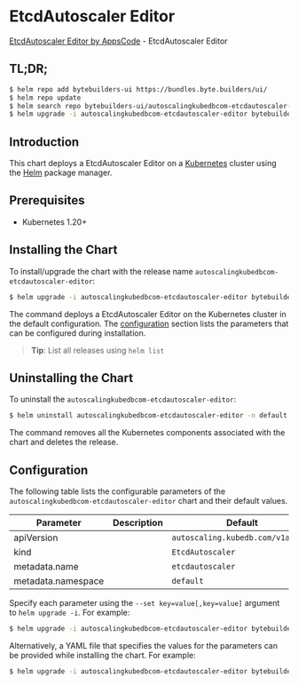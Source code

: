 # EtcdAutoscaler Editor

[EtcdAutoscaler Editor by AppsCode](https://byte.builders) - EtcdAutoscaler Editor

## TL;DR;

```bash
$ helm repo add bytebuilders-ui https://bundles.byte.builders/ui/
$ helm repo update
$ helm search repo bytebuilders-ui/autoscalingkubedbcom-etcdautoscaler-editor --version=v0.4.18
$ helm upgrade -i autoscalingkubedbcom-etcdautoscaler-editor bytebuilders-ui/autoscalingkubedbcom-etcdautoscaler-editor -n default --create-namespace --version=v0.4.18
```

## Introduction

This chart deploys a EtcdAutoscaler Editor on a [Kubernetes](http://kubernetes.io) cluster using the [Helm](https://helm.sh) package manager.

## Prerequisites

- Kubernetes 1.20+

## Installing the Chart

To install/upgrade the chart with the release name `autoscalingkubedbcom-etcdautoscaler-editor`:

```bash
$ helm upgrade -i autoscalingkubedbcom-etcdautoscaler-editor bytebuilders-ui/autoscalingkubedbcom-etcdautoscaler-editor -n default --create-namespace --version=v0.4.18
```

The command deploys a EtcdAutoscaler Editor on the Kubernetes cluster in the default configuration. The [configuration](#configuration) section lists the parameters that can be configured during installation.

> **Tip**: List all releases using `helm list`

## Uninstalling the Chart

To uninstall the `autoscalingkubedbcom-etcdautoscaler-editor`:

```bash
$ helm uninstall autoscalingkubedbcom-etcdautoscaler-editor -n default
```

The command removes all the Kubernetes components associated with the chart and deletes the release.

## Configuration

The following table lists the configurable parameters of the `autoscalingkubedbcom-etcdautoscaler-editor` chart and their default values.

|     Parameter      | Description |                   Default                    |
|--------------------|-------------|----------------------------------------------|
| apiVersion         |             | <code>autoscaling.kubedb.com/v1alpha1</code> |
| kind               |             | <code>EtcdAutoscaler</code>                  |
| metadata.name      |             | <code>etcdautoscaler</code>                  |
| metadata.namespace |             | <code>default</code>                         |


Specify each parameter using the `--set key=value[,key=value]` argument to `helm upgrade -i`. For example:

```bash
$ helm upgrade -i autoscalingkubedbcom-etcdautoscaler-editor bytebuilders-ui/autoscalingkubedbcom-etcdautoscaler-editor -n default --create-namespace --version=v0.4.18 --set apiVersion=autoscaling.kubedb.com/v1alpha1
```

Alternatively, a YAML file that specifies the values for the parameters can be provided while
installing the chart. For example:

```bash
$ helm upgrade -i autoscalingkubedbcom-etcdautoscaler-editor bytebuilders-ui/autoscalingkubedbcom-etcdautoscaler-editor -n default --create-namespace --version=v0.4.18 --values values.yaml
```
